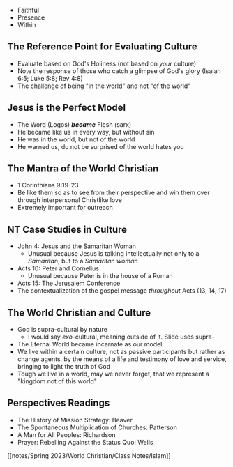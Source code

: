 ---
---

- Faithful
- Presence
- Within

## The Reference Point for Evaluating Culture

- Evaluate based on God's Holiness (not based on *your* culture)
- Note the response of those who catch a glimpse of God's glory (Isaiah 6:5; Luke 5:8; Rev 4:8)
- The challenge of being "in the world" and not "of the world"

## Jesus is the Perfect Model

- The Word (Logos) ***became*** Flesh (sarx)
- He became like us in every way, but without sin
- He was in the world, but not of the world
- He warned us, do not be surprised of the world hates you

## The Mantra of the World Christian

- 1 Corinthians 9:19-23
- Be like them so as to see from their perspective and win them over through interpersonal Christlike love
- Extremely important for outreach

## NT Case Studies in Culture

- John 4: Jesus and the Samaritan Woman
	- Unusual because Jesus is talking intellectually not only to a *Samaritan*, but to a *Samaritan* *woman*
- Acts 10: Peter and Cornelius
	- Unusual because Peter is in the house of a Roman
- Acts 15: The Jerusalem Conference
- The contextualization of the gospel message *throughout* Acts (13, 14, 17)

## The World Christian and Culture

- God is supra-cultural by nature
	- I would say *exo*-cultural, meaning outside of it. Slide uses supra-
- The Eternal World became incarnate as our model
- We live within a certain culture, not as passive participants but rather as change agents, by the means of a life and testimony of love and service, bringing to light the truth of God
- Tough we live in a world, may we never forget, that we represent a "kingdom not of this world"

## Perspectives Readings

- The History of Mission Strategy: Beaver
- The Spontaneous Multiplication of Churches: Patterson
- A Man for All Peoples: Richardson
- Prayer: Rebelling Against the Status Quo: Wells

[[notes/Spring 2023/World Christian/Class Notes/Islam]]